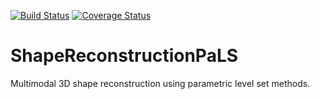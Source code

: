 [![Build Status](https://travis-ci.com/BGUCompSci/ShapeReconstructionPaLS.jl.svg?branch=master)](https://travis-ci.com/BGUCompSci/ShapeReconstructionPaLS.jl)
[![Coverage Status](https://coveralls.io/repos/github/BGUCompSci/ShapeReconstructionPaLS.jl.svg?branch=master)](https://coveralls.io/repos/github/BGUCompSci/ShapeReconstructionPaLS.jl)

# ShapeReconstructionPaLS
Multimodal 3D shape reconstruction using parametric level set methods. 
